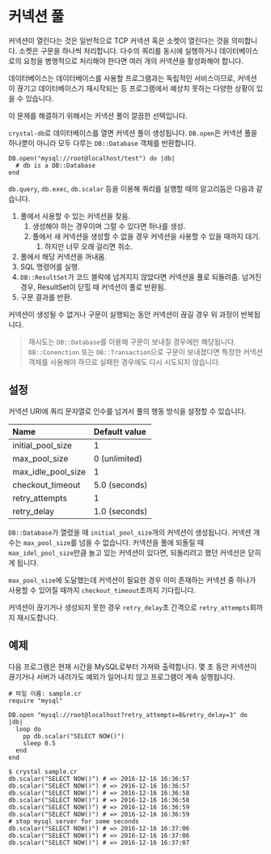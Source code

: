 # 커넥션 풀

커넥션이 열린다는 것은 일반적으로 TCP 커넥션 혹은 소켓이 열린다는 것을 의미합니다. 소켓은 구문을 하나씩 처리합니다. 다수의 쿼리를 동시에 실행하거나 데이터베이스로의 요청을 병행적으로 처리해야 한다면 여러 개의 커넥션을 활성화해야 합니다.

데이터베이스는 데이터베이스를 사용할 프로그램과는 독립적인 서비스이므로, 커넥션이 끊기고 데이터베이스가 재시작되는 등 프로그램에서 예상치 못하는 다양한 상황이 있을 수 있습니다.

이 문제를 해결하기 위해서는 커넥션 풀이 깔끔한 선택입니다.

`crystal-db`로 데이터베이스를 열면 커넥션 풀이 생성됩니다. `DB.open`은 커넥션 풀을 하나뿐이 아니라 모두 다루는 `DB::Database` 객체를 반환합니다.

```crystal
DB.open("mysql://root@localhost/test") do |db|
  # db is a DB::Database
end
```

`db.query`, `db.exec`, `db.scalar` 등을 이용해 쿼리를 실행할 때의 알고리듬은 다음과 같습니다.

1. 풀에서 사용할 수 있는 커넥션을 찾음.
   1. 생성해야 하는 경우이며 그럴 수 있다면 하나를 생성.
   2. 풀에서 새 커넥션을 생성할 수 없을 경우 커넥션을 사용할 수 있을 때까지 대기.
      1. 하지만 너무 오래 걸리면 취소.
2. 풀에서 해당 커넥션을 꺼내옴.
3. SQL 명령어를 실행.
4. `DB::ResultSet`가 코드 블락에 넘겨지지 않았다면 커넥션을 풀로 되돌려줌. 넘겨진 경우, ResultSet이 닫힐 때 커넥션이 풀로 반환됨.
5. 구문 결과를 반환.

커넥션이 생성될 수 없거나 구문이 실행되는 동안 커넥션이 끊길 경우 위 과정이 반복됩니다.

> 재시도는 `DB::Database`를 이용해 구문이 보내질 경우에만 해당됩니다. `DB::Conenction` 또는 `DB::Transaction`으로 구문이 보내졌다면 특정한 커넥션 객체를 사용해야 하므로 실패한 경우에도 다시 시도되지 않습니다.

## 설정

커넥션 URI에 쿼리 문자열로 인수를 넘겨서 풀의 행동 방식을 설정할 수 있습니다.

| Name | Default value |
| :--- | :--- |
| initial\_pool\_size | 1 |
| max\_pool\_size | 0 \(unlimited\) |
| max\_idle\_pool\_size | 1 |
| checkout\_timeout | 5.0 \(seconds\) |
| retry\_attempts | 1 |
| retry\_delay | 1.0 \(seconds\) |

`DB::Database`가 열렸을 때 `initial_pool_size`개의 커넥션이 생성됩니다. 커넥션 개수는 `max_pool_size`를 넘을 수 없습니다. 커넥션을 풀에 되돌릴 때 `max_idel_pool_size`만큼 놀고 있는 커넥션이 있다면, 되돌리려고 했던 커넥션은 닫히게 됩니다.

`max_pool_size`에 도달했는데 커넥션이 필요한 경우 이미 존재하는 커넥션 중 하나가 사용할 수 있어질 때까지 `checkout_timeout`초까지 기다립니다.

커넥션이 끊기거나 생성되지 못한 경우 `retry_delay`초 간격으로 `retry_attempts`회까지 재시도합니다.

## 예제

다음 프로그램은 현재 시간을 MySQL로부터 가져와 출력합니다. 몇 초 동안 커넥션이 끊기거나 서버가 내려가도 예외가 일어나지 않고 프로그램이 계속 실행됩니다.

```crystal
# 파일 이름: sample.cr
require "mysql"

DB.open "mysql://root@localhost?retry_attempts=8&retry_delay=3" do |db|
  loop do
    pp db.scalar("SELECT NOW()")
    sleep 0.5
  end
end
```

```
$ crystal sample.cr
db.scalar("SELECT NOW()") # => 2016-12-16 16:36:57
db.scalar("SELECT NOW()") # => 2016-12-16 16:36:57
db.scalar("SELECT NOW()") # => 2016-12-16 16:36:58
db.scalar("SELECT NOW()") # => 2016-12-16 16:36:58
db.scalar("SELECT NOW()") # => 2016-12-16 16:36:59
db.scalar("SELECT NOW()") # => 2016-12-16 16:36:59
# stop mysql server for some seconds
db.scalar("SELECT NOW()") # => 2016-12-16 16:37:06
db.scalar("SELECT NOW()") # => 2016-12-16 16:37:06
db.scalar("SELECT NOW()") # => 2016-12-16 16:37:07
```
